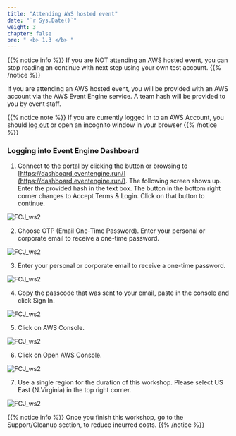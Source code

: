```yaml
---
title: "Attending AWS hosted event"
date: "`r Sys.Date()`"
weight: 3
chapter: false
pre: " <b> 1.3 </b> "
---
```


{{% notice info %}}
If you are NOT attending an AWS hosted event, you can stop reading an continue with next step using your own test account.
{{% /notice %}}

If you are attending an AWS hosted event, you will be provided with an AWS account via the AWS Event Engine service. A team hash will be provided to you by event staff.

{{% notice note %}}
If you are currently logged in to an AWS Account, you should [log out](https://console.aws.amazon.com/console/logout!doLogout) or open an incognito window in your browser
{{% /notice %}}

### Logging into Event Engine Dashboard

1. Connect to the portal by clicking the button or browsing to [https://dashboard.eventengine.run/](https://dashboard.eventengine.run/). The following screen shows up. Enter the provided hash in the text box. The button in the bottom right corner changes to Accept Terms & Login. Click on that button to continue.

![FCJ_ws2](/images/1.introduce/8.png)

2. Choose OTP (Email One-Time Password). Enter your personal or corporate email to receive a one-time password.

![FCJ_ws2](/images/1.introduce/9.png)

3. Enter your personal or corporate email to receive a one-time password.

![FCJ_ws2](/images/1.introduce/10.png)

4. Copy the passcode that was sent to your email, paste in the console and click Sign In.

![FCJ_ws2](/images/1.introduce/11.png)

5. Click on AWS Console.

![FCJ_ws2](/images/1.introduce/12.png)

6. Click on Open AWS Console.

![FCJ_ws2](/images/1.introduce/13.png)

7. Use a single region for the duration of this workshop. Please select US East (N.Virginia) in the top right corner.

![FCJ_ws2](/images/1.introduce/14.png)

{{% notice info %}}
Once you finish this workshop, go to the Support/Cleanup section, to reduce incurred costs.
{{% /notice %}}
